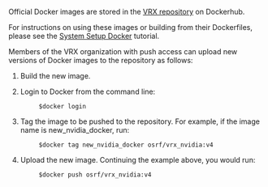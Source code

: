 Official Docker images are stored in the [VRX repository](https://hub.docker.com/u/vrx/dashboard/) on Dockerhub.

For instructions on using these images or building from their Dockerfiles, please see the [System Setup Docker](https://github.com/osrf/vrx/wiki/tutorials-SystemSetupDocker) tutorial.

Members of the VRX organization with push access can upload new versions of Docker images to the repository as follows:

1. Build the new image.

1. Login to Docker from the command line:

            $docker login

1. Tag the image to be pushed to the repository. For example, if the image name is new_nvidia_docker, run:

            $docker tag new_nvidia_docker osrf/vrx_nvidia:v4

1. Upload the new image. Continuing the example above, you would run:

            $docker push osrf/vrx_nvidia:v4